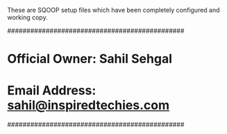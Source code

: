 These are SQOOP setup files which have been completely configured and working copy.

##############################################
#  Official Owner: Sahil Sehgal               #
#                                             #
#  Email Address: sahil@inspiredtechies.com   #
##############################################
